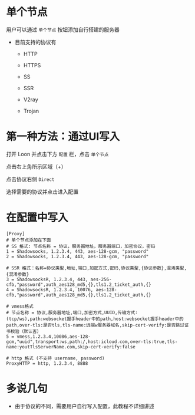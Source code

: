 # 单个节点

用户可以通过 `单个节点` 按钮添加自行搭建的服务器

- 目前支持的协议有

  - HTTP
  
  - HTTPS
  
  - SS
  
  - SSR
  
  - V2ray
  
  - Trojan

# 第一种方法：通过UI写入

打开 Loon 并点击下方 `配置` 栏，点击 `单个节点`

点击右上角所示区域（+）

点击协议右侧 `Direct` 

选择需要的协议并点击进入配置

# 在配置中写入

```
[Proxy]
# 单个节点添加在下面
# SS 格式: 节点名称 = 协议，服务器地址，服务器端口，加密协议，密码
1 = Shadowsocks, 1.2.3.4, 443, aes-128-gcm, "password"
2 = Shadowsocks, 1.2.3.4, 443, aes-128-gcm, "password"

# SSR 格式：名称=协议类型,地址,端口,加密方式,密码,协议类型,{协议参数},混淆类型,{混淆参数}
3 = ShadowsocksR, 1.2.3.4, 443, aes-256-cfb,"password",auth_aes128_md5,{},tls1.2_ticket_auth,{}
4 = ShadowsocksR, 1.2.3.4, 10076, aes-128-cfb,"password",auth_aes128_md5,{},tls1.2_ticket_auth,{}

# vmess格式
# 节点名称 = 协议,服务器地址,端口,加密方式,UUID,传输方式:(tcp/ws),path:websocket握手header中的path,host:websocket握手header中的path,over-tls:是否tls,tls-name:远端w服务器域名,skip-cert-verify:是否跳过证书校验（默认否）
5 = vmess,1.2.3.4,10086,aes-128-gcm,"uuid",transport:ws,path:/,host:icloud.com,over-tls:true,tls-name:youtTlsServerName.com,skip-cert-verify:false

# http 格式 (不支持 username, password)
ProxyHTTP = http, 1.2.3.4, 8888
```

# 多说几句

- 由于协议的不同，需要用户自行写入配置，此教程不详细讲述
